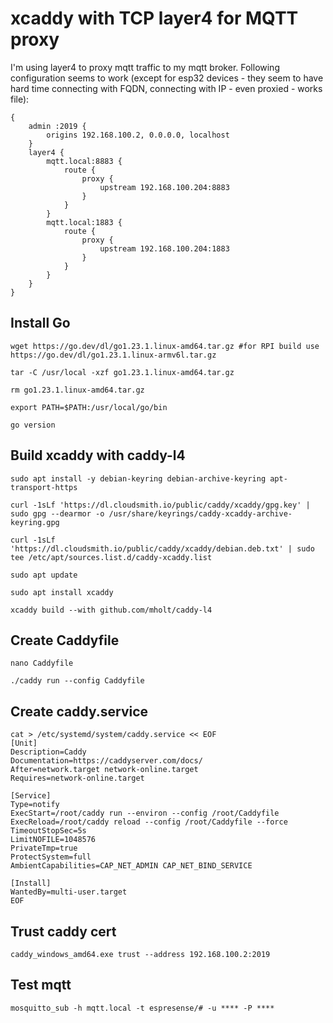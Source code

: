 # xcaddy with TCP layer4 for MQTT proxy

I'm using layer4 to proxy mqtt traffic to my mqtt broker. Following configuration seems to work (except for esp32 devices - they seem to have hard time connecting with FQDN, connecting with IP - even proxied - works file):

```
{
    admin :2019 {
		origins 192.168.100.2, 0.0.0.0, localhost
	}
    layer4 {
		mqtt.local:8883 {
			route {
				proxy {
					upstream 192.168.100.204:8883
				}
			}
		}
		mqtt.local:1883 {
			route {
				proxy {
					upstream 192.168.100.204:1883
				}
			}
		}
	}
}
```

## Install Go
```shell
wget https://go.dev/dl/go1.23.1.linux-amd64.tar.gz #for RPI build use https://go.dev/dl/go1.23.1.linux-armv6l.tar.gz

tar -C /usr/local -xzf go1.23.1.linux-amd64.tar.gz

rm go1.23.1.linux-amd64.tar.gz

export PATH=$PATH:/usr/local/go/bin

go version
```

## Build xcaddy with caddy-l4
```shell
sudo apt install -y debian-keyring debian-archive-keyring apt-transport-https

curl -1sLf 'https://dl.cloudsmith.io/public/caddy/xcaddy/gpg.key' | sudo gpg --dearmor -o /usr/share/keyrings/caddy-xcaddy-archive-keyring.gpg

curl -1sLf 'https://dl.cloudsmith.io/public/caddy/xcaddy/debian.deb.txt' | sudo tee /etc/apt/sources.list.d/caddy-xcaddy.list

sudo apt update

sudo apt install xcaddy

xcaddy build --with github.com/mholt/caddy-l4
```

## Create Caddyfile
```shell
nano Caddyfile
```

```shell
./caddy run --config Caddyfile
```

## Create caddy.service
```shell
cat > /etc/systemd/system/caddy.service << EOF
[Unit]
Description=Caddy
Documentation=https://caddyserver.com/docs/
After=network.target network-online.target
Requires=network-online.target

[Service]
Type=notify
ExecStart=/root/caddy run --environ --config /root/Caddyfile
ExecReload=/root/caddy reload --config /root/Caddyfile --force
TimeoutStopSec=5s
LimitNOFILE=1048576
PrivateTmp=true
ProtectSystem=full
AmbientCapabilities=CAP_NET_ADMIN CAP_NET_BIND_SERVICE

[Install]
WantedBy=multi-user.target
EOF
```

## Trust caddy cert
`caddy_windows_amd64.exe trust --address 192.168.100.2:2019`

## Test mqtt

`mosquitto_sub -h mqtt.local -t espresense/# -u **** -P ****`